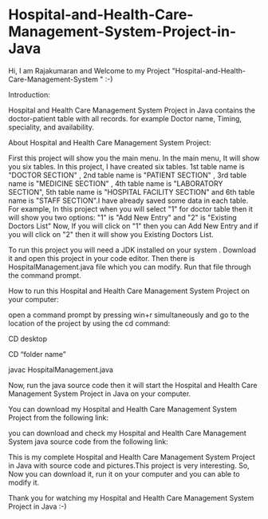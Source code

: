 # Hospital-and-Health-Care-Management-System-Project-in-Java

Hi, I am Rajakumaran and Welcome to my Project "Hospital-and-Health-Care-Management-System " :-)

Introduction: 

Hospital and Health Care Management System Project in Java contains the doctor-patient table with all records. for example Doctor name, Timing, speciality, and availability. 

About Hospital and Health Care Management System Project:

First this project will show you the main menu. In the main menu, It will show you six tables.
In this project, I have created six tables. 1st table name is "DOCTOR SECTION" , 2nd table name is "PATIENT SECTION" ,
3rd table name is "MEDICINE SECTION" , 4th table name is "LABORATORY SECTION", 5th table name is "HOSPITAL FACILITY SECTION"
and 6th table name is "STAFF SECTION".I have already saved some data in each table. For example, In this project when you will
select "1" for doctor table then it will show you two options: "1" is "Add New Entry" and "2" is "Existing Doctors List" 
Now, If you will click on "1" then you can Add New Entry and if you will click on "2" then it will show you Existing Doctors List.



To run this project you will need a JDK installed on your system . Download it and open this project in your code editor. Then there is HospitalManagement.java file which you can modify. Run that file through the command prompt.

How to run this Hospital and Health Care Management System Project on your computer:

open a command prompt by pressing win+r simultaneously and go to the location of the project by using the cd command:

CD desktop

CD “folder name”

javac HospitalManagement.java

Now, run the java source code then it will start the Hospital and Health Care Management System Project in Java on your computer.

You can download my Hospital and Health Care Management System Project from the following link:


you can download and check my Hospital and Health Care Management System java source code from the following link:



This is my complete Hospital and Health Care Management System Project in Java with source code and pictures.This project is very interesting.
So, Now you can download it, run it on your computer and you can able to modify it.

Thank you for watching my Hospital and Health Care Management System Project in Java :-)
